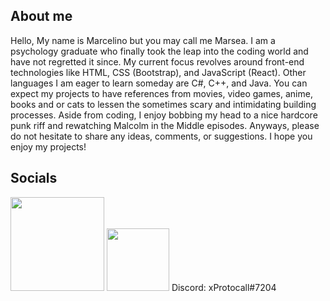 ## About me
Hello, My name is Marcelino but you may call me Marsea. I am a psychology graduate who finally took the leap into the coding world and have not regretted it since. My current focus revolves around front-end technologies like HTML, CSS (Bootstrap), and JavaScript (React). Other languages I am eager to learn someday are C#, C++, and Java. You can expect my projects to have references from movies, video games, anime, books and or cats to lessen the sometimes scary and intimidating building processes. Aside from coding, I enjoy bobbing my head to a nice hardcore punk riff and rewatching Malcolm in the Middle episodes. Anyways, please do not hesitate to share any ideas, comments, or suggestions. I hope you enjoy my projects!   

## Socials
<a href = "https://www.linkedin.com/in/marcelino-g/"><img width="150" src ="https://myclouddoor.com/wp-content/uploads/2019/11/Linkedin-logo.png"/></a>
<a href ="https://twitter.com/xProtocall" ><img width="100" src = "https://avatars.githubusercontent.com/u/50278?s=280&v=4"/></a>
Discord: xProtocall#7204


<!---
Marcelino-G/Marcelino-G is a ✨ special ✨ repository because its `README.md` (this file) appears on your GitHub profile.
You can click the Preview link to take a look at your changes.
--->
